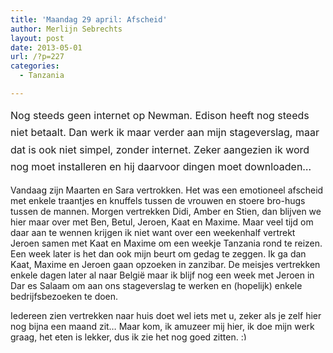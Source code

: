 ```yaml
---
title: 'Maandag 29 april: Afscheid'
author: Merlijn Sebrechts
layout: post
date: 2013-05-01
url: /?p=227
categories:
  - Tanzania

---
```

<span style="line-height: 1.714285714; font-size: 1rem;">Nog steeds geen internet op Newman. Edison heeft nog steeds niet betaalt. Dan werk ik maar verder aan mijn stageverslag, maar dat is ook niet simpel, zonder internet. Zeker aangezien ik word nog moet installeren en hij daarvoor dingen moet downloaden&#8230;</span>

Vandaag zijn Maarten en Sara vertrokken. Het was een emotioneel afscheid met enkele traantjes en knuffels tussen de vrouwen en stoere bro-hugs tussen de mannen. Morgen vertrekken Didi, Amber en Stien, dan blijven we hier maar over met Ben, Betul, Jeroen, Kaat en Maxime. Maar veel tijd om daar aan te wennen krijgen ik niet want over een weekenhalf vertrekt Jeroen samen met Kaat en Maxime om een weekje Tanzania rond te reizen. Een week later is het dan ook mijn beurt om gedag te zeggen. Ik ga dan Kaat, Maxime en Jeroen gaan opzoeken in zanzibar. De meisjes vertrekken enkele dagen later al naar België maar ik blijf nog een week met Jeroen in Dar es Salaam om aan ons stageverslag te werken en (hopelijk) enkele bedrijfsbezoeken te doen.

Iedereen zien vertrekken naar huis doet wel iets met u, zeker als je zelf hier nog bijna een maand zit&#8230; Maar kom, ik amuzeer mij hier, ik doe mijn werk graag, het eten is lekker, dus ik zie het nog goed zitten. <img src="http://merlijn.sebrechts.be/wp-includes/images/smilies/simple-smile.png" alt=":)" class="wp-smiley" style="height: 1em; max-height: 1em;" />
